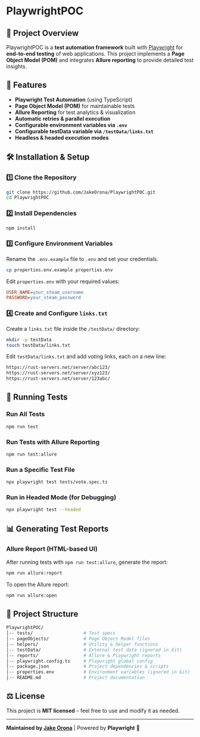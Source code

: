 # PlaywrightPOC

## 🚀 Project Overview
PlaywrightPOC is a **test automation framework** built with [Playwright](https://playwright.dev/) for **end-to-end testing** of web applications. This project implements a **Page Object Model (POM)** and integrates **Allure reporting** to provide detailed test insights.

## 📌 Features
- **Playwright Test Automation** (using TypeScript)
- **Page Object Model (POM)** for maintainable tests
- **Allure Reporting** for test analytics & visualization
- **Automatic retries & parallel execution**
- **Configurable environment variables via `.env`**
- **Configurable testData variable via `/testData/links.txt`**
- **Headless & headed execution modes**

## 🛠️ Installation & Setup

### **1️⃣ Clone the Repository**
```sh
git clone https://github.com/JakeOrona/PlaywrightPOC.git
cd PlaywrightPOC
```

### **2️⃣ Install Dependencies**
```sh
npm install
```

### **3️⃣ Configure Environment Variables**
Rename the `.env.example` file to `.env` and set your credentials.
```sh
cp properties.env.example properties.env
```
Edit `properties.env` with your required values:
```ini
USER_NAME=your_steam_username
PASSWORD=your_steam_password
```

### **4️⃣ Create and Configure `links.txt`**
Create a `links.txt` file inside the `/testData/` directory:
```sh
mkdir -p testData
touch testData/links.txt
```
Edit `testData/links.txt` and add voting links, each on a new line:
```txt
https://rust-servers.net/server/abc123/
https://rust-servers.net/server/xyz123/
https://rust-servers.net/server/123abc/
```

## 🚀 Running Tests

### **Run All Tests**
```sh
npm run test
```

### **Run Tests with Allure Reporting**
```sh
npm run test:allure
```

### **Run a Specific Test File**
```sh
npx playwright test tests/vote.spec.ts
```

### **Run in Headed Mode (for Debugging)**
```sh
npx playwright test --headed
```

## 📊 Generating Test Reports

### **Allure Report (HTML-based UI)**
After running tests with `npm run test:allure`, generate the report:
```sh
npm run allure:report
```
To open the Allure report:
```sh
npm run allure:open
```

## 📁 Project Structure
```sh
PlaywrightPOC/
│-- tests/                   # Test specs
│-- pageObjects/             # Page Object Model files
│-- helpers/                 # Utility & helper functions
│-- testData/                # External test data (ignored in Git)
│-- reports/                 # Allure & Playwright reports
│-- playwright.config.ts     # Playwright global config
│-- package.json             # Project dependencies & scripts
│-- properties.env           # Environment variables (ignored in Git)
│-- README.md                # Project documentation
```

## ⚖️ License
This project is **MIT licensed** – feel free to use and modify it as needed.

---
**Maintained by [Jake Orona](https://github.com/JakeOrona)** | Powered by **Playwright** 🚀
